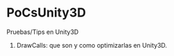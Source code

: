PoCsUnity3D
===========
Pruebas/Tips en Unity3D

1. DrawCalls: que son y como optimizarlas en Unity3D.
